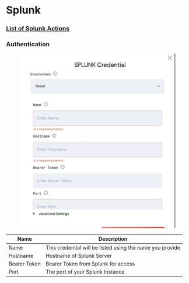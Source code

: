# Splunk

### [List of Splunk Actions](https://docs.unskript.com/unskript-product-documentation/lists/action\_list#splunk)

### Authentication

<figure><img src="../../.gitbook/assets/Screenshot 2023-01-05 at 13.31.01.jpg" alt="splunk credential screenshot"><figcaption></figcaption></figure>

| Name         | Description                                               |
| ------------ | --------------------------------------------------------- |
| Name         | This credential will be listed using the name you provide |
| Hostname     | Hostname of Splunk Server                                 |
| Bearer Token | Bearer Token from Splunk for access                       |
| Port         | The port of your Splunk Instance                          |

